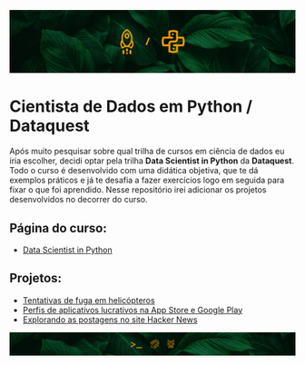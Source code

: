 ![](assets/top-reps-dataquest.jpg)

# Cientista de Dados em Python / Dataquest
Após muito pesquisar sobre qual trilha de cursos em ciência de dados eu iria escolher, decidi optar pela trilha __Data Scientist in Python__ da __Dataquest__. Todo o curso é desenvolvido com uma didática objetiva, que te dá exemplos práticos e já te desafia a fazer exercícios logo em seguida para fixar o que foi aprendido. Nesse repositório irei adicionar os projetos desenvolvidos no decorrer do curso.

## Página do curso:
- [Data Scientist in Python](https://www.dataquest.io/path/data-scientist/)

## Projetos:
- [Tentativas de fuga em helicópteros](Notebooks/helicopter-escapes.ipynb)
- [Perfis de aplicativos lucrativos na App Store e Google Play](Notebooks/profitable-app-profiles.ipynb)
- [Explorando as postagens no site Hacker News](Notebooks/hacker-news-posts.ipynb)

![](assets/bot-reps-dataquest.jpg)
